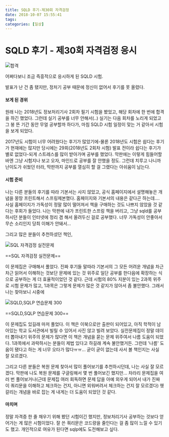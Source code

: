```yaml
---
title: SQLD 후기-제30회 자격검정
date: 2018-10-07 15:55:41
tags:
categories: [일상]
---
```


# SQLD 후기 - 제30회 자격검정 응시

![합격](https://uri.life/system/media_attachments/files/000/028/917/original/cfa0c40e7b9d46a8.png?1538457592)



어쩌다보니 조금 즉흥적으로 응시하게 된 SQLD 시험.

발표가 난 건 좀 됐지만, 정처기 공부 때문에 정신이 없어서 후기를 못 올렸다.



#### 보게 된 경위

원래 나는 2018년도 정보처리기사 2회차 필기 시험을 봤었고, 해당 회차에 한 번에 합격을 하긴 했었다. 그런데 실기 공부를 너무 안해서(..) 실기는 다음 회차를 노리게 되었고 그 붕 뜬 기간 동안 무얼 공부할까 하다가, 마침 SQLD 시험 일정이 맞는 거 같아서 시험을 보게 되었다.

2017년도 시험이 너무 어려웠다는 후기가 많았기에-물론 2018년도 시험은 쉽다는 후기가 현재에는 많지만 당시에는 29회(2018년도 2회차 시험) 발표 전이라 쉽다는 후기가 별로 없었다-되게 스트레스를 많이 받아가며 공부를 했었다. 막판에는 이렇게 힘들어할 바엔 그냥 시험지나 보고 오자, 마인드로 공부를 잘 안했을 정도. 그런데 치루고 나니까 난이도가 쉬웠던 터라, 막판까지 공부를 열심히 할 걸 그랬다는 아쉬움이 남는다.



#### 시험 준비

나는 다른 분들의 후기를 따라 기본서는 사지 않았고, 공식 홈페이지에서 설명해놓은 개념을 몽땅 프린트해서 스프링제본했다. 홈페이지와 기본서의 내용은 같다곤 하는데.... 사실 홈페이지가 가독성이 정말 많이 떨어져서 책을 구매하는 것도 나쁘지 않았을 것 같다는 후회가 들었다. 나는 막판에 내가 프린트한 스프링 책을 버리고, 그냥 sqld를 공부하시던 분들이 인터넷에 정리 겸 해서 올려두신 걸로 공부했다. 너무 가독성이 안좋아서 무슨 소리인지 당최 이해가 안돼서...

그리고 많은 분들이 추천하셨던 책인, 

![SQL 자격검정 실전문제](https://image.aladin.co.kr/product/9761/28/cover/8988474848_1.jpg)

==SQL 자격검정 실전문제== 

이 문제집은 구매해서 풀었다. 진짜 후기들 말따라 기본서의 그 모든 어려운 개념을 차근차근 읽어서 이해하는 것보단 문제에 있는 것 위주로 일단 공부를 한다음에 확장하는 식으로 공부하는 게 더 효율적이었던 것 같다. 근데 시험의 80% 지분이 있는 2과목 위주로 시험 문제가 많고, 1과목은 그렇게 문제가 많은 것 같지가 않아서 좀 불안했다. 그래서 나는 찾아보니 시중에

![SQLD,SQLP 연습문제 300](http://image.kyobobook.co.kr/images/book/large/270/l480D171217270.jpg)

==SQLD,SQLP 연습문제 300== 

이 문제집도 있길래 마저 풀었다. 이 책은 이북으로만 출판이 되어있고, 아직 학적이 남아있는 학교 도서관에서 빌릴 수 있어서 사진 않고 빌려 보았다. 실전문제집이 정말 데이터 뽑아내기 위주의 문제가 많다면 이 책은 개념을 묻는 문제 위주여서 나름 도움이 되었다. 1과목에서 과락하시는 분들이 제법 있다고 하길래 계속 불안했거든. 그런데 '나름' 도움이 됐다고 하는 게 너무 오타가 많다ㅠㅠ... 굳이 굳이 없는데 사서 볼 책인지는 사실 잘 모르겠다.

그리고 다른 분들은 복원 문제 찾아서 많이 풀어보기를 추천하시던데, 나는 사실 잘 모르겠다. 막판에 나도 복원 문제를 구글링해서 몇 번 풀어보긴 했지만... 차라리 문제집을 여러 번 풀어보거나(근데 문제집 여러 회독하면 문제 답을 아예 외우게 되어서 내가 진짜 이 쿼리문을 이해하고 체크하는 건지, 아니면 외워버려서 체크하는 건지 잘 모르겠다) 헷갈리는 개념을 바로 잡는 게 내게는 더 도움이 되었던 것 같다.



#### 마치며

정말 자격증 한 줄 채우기 위해 봤던 시험이긴 했지만, 정보처리기사 공부하는 것보다 얻어가는 게 많은 시험이었다. 잘 쓴 쿼리문은 코드량을 줄인다는 걸 좀 많이 느낄 수 있기도 했고. 개인적으로 여유가 된다면 sqlp에도 도전해보고 싶다. 
